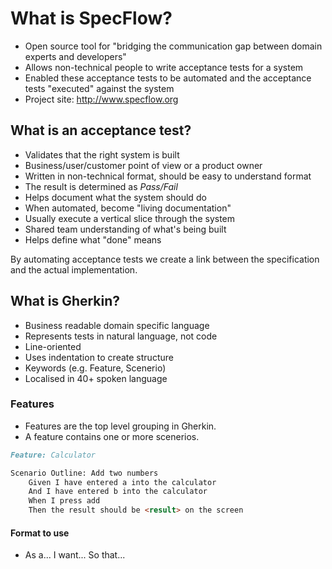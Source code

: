 # What is SpecFlow?

- Open source tool for "bridging the communication gap between domain experts and developers"
- Allows non-technical people to write acceptance tests for a system
- Enabled these acceptance tests to be automated and the acceptance tests "executed" against the system
- Project site: http://www.specflow.org

## What is an acceptance test?

- Validates that the right system is built
- Business/user/customer point of view or a product owner
- Written in non-technical format, should be easy to understand format
- The result is determined as *Pass/Fail*
- Helps document what the system should do
- When automated, become "living documentation"
- Usually execute a vertical slice through the system
- Shared team understanding of what's being built
- Helps define what "done" means

By automating acceptance tests we create a link between the specification and the actual implementation.

## What is Gherkin?

- Business readable domain specific language
- Represents tests in natural language, not code
- Line-oriented
- Uses indentation to create structure
- Keywords (e.g. Feature, Scenerio)
- Localised in 40+ spoken language

### Features
- Features are the top level grouping in Gherkin.
- A feature contains one or more scenerios.

```md
Feature: Calculator

Scenario Outline: Add two numbers
    Given I have entered a into the calculator 
    And I have entered b into the calculator 
    When I press add
    Then the result should be <result> on the screen 
```

#### Format to use
- As a... I want... So that...